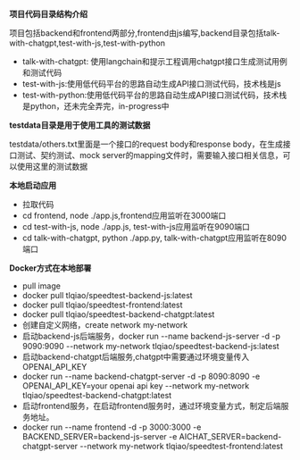 **项目代码目录结构介绍**  

项目包括backend和frontend两部分,frontend由js编写,backend目录包括talk-with-chatgpt,test-with-js,test-with-python  

* talk-with-chatgpt: 使用langchain和提示工程调用chatgpt接口生成测试用例和测试代码
* test-with-js:使用低代码平台的思路自动生成API接口测试代码，技术栈是js
* test-with-python:使用低代码平台的思路自动生成API接口测试代码，技术栈是python，还未完全弄完，in-progress中

**testdata目录是用于使用工具的测试数据**  

testdata/others.txt里面是一个接口的request body和response body，在生成接口测试、契约测试、mock server的mapping文件时，需要输入接口相关信息，可以使用这里的测试数据


**本地启动应用**
* 拉取代码
* cd frontend, node ./app.js,frontend应用监听在3000端口
* cd test-with-js, node ./app.js, test-with-js应用监听在9090端口
* cd talk-with-chatgpt, python ./app.py, talk-with-chatgpt应用监听在8090端口


**Docker方式在本地部署**
* pull image
* docker pull tlqiao/speedtest-backend-js:latest
* docker pull tlqiao/speedtest-frontend:latest
* docker pull tlqiao/speedtest-backend-chatgpt:latest
* 创建自定义网络，create network my-network
* 启动backend-js后端服务，docker run --name backend-js-server -d -p 9090:9090 --network my-network tlqiao/speedtest-backend-js:latest
* 启动backend-chatgpt后端服务,chatgpt中需要通过环境变量传入OPENAI_API_KEY
* docker run --name backend-chatgpt-server -d -p 8090:8090 -e OPENAI_API_KEY=your openai api key --network my-network tlqiao/speedtest-backend-chatgpt:latest
* 启动frontend服务，在启动frontend服务时，通过环境变量方式，制定后端服务地址。 
* docker run --name frontend -d -p 3000:3000 -e BACKEND_SERVER=backend-js-server -e AICHAT_SERVER=backend-chatgpt-server --network my-network tlqiao/speedtest-frontend:latest
